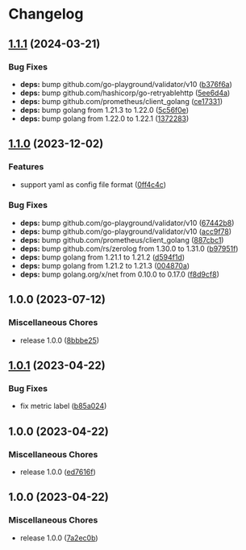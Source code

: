 # Changelog

## [1.1.1](https://github.com/soerenschneider/vault-unsealer/compare/v1.1.0...v1.1.1) (2024-03-21)


### Bug Fixes

* **deps:** bump github.com/go-playground/validator/v10 ([b376f6a](https://github.com/soerenschneider/vault-unsealer/commit/b376f6a953a65d6523076b108db81792a269ee8c))
* **deps:** bump github.com/hashicorp/go-retryablehttp ([5ee6d4a](https://github.com/soerenschneider/vault-unsealer/commit/5ee6d4a4f89b283cb5f231a8f585fb54334c6fb9))
* **deps:** bump github.com/prometheus/client_golang ([ce17331](https://github.com/soerenschneider/vault-unsealer/commit/ce17331213946f23cdd2b7d675c2b35fdff56837))
* **deps:** bump golang from 1.21.3 to 1.22.0 ([5c56f0e](https://github.com/soerenschneider/vault-unsealer/commit/5c56f0e50fcbcf307a5e7fef3198ce9d51095118))
* **deps:** bump golang from 1.22.0 to 1.22.1 ([1372283](https://github.com/soerenschneider/vault-unsealer/commit/1372283aaa89d2f3e68d099fc7a12530d8c63334))

## [1.1.0](https://github.com/soerenschneider/vault-unsealer/compare/v1.0.0...v1.1.0) (2023-12-02)


### Features

* support yaml as config file format ([0ff4c4c](https://github.com/soerenschneider/vault-unsealer/commit/0ff4c4cea88a2ec91842d0c944df5abddfb78bf2))


### Bug Fixes

* **deps:** bump github.com/go-playground/validator/v10 ([67442b8](https://github.com/soerenschneider/vault-unsealer/commit/67442b869c7833c4c30becc46580619850621a42))
* **deps:** bump github.com/go-playground/validator/v10 ([acc9f78](https://github.com/soerenschneider/vault-unsealer/commit/acc9f781038712213c2f57894ca54d5610bea676))
* **deps:** bump github.com/prometheus/client_golang ([887cbc1](https://github.com/soerenschneider/vault-unsealer/commit/887cbc12aa1b1670d77870d4abd8f2add11d654a))
* **deps:** bump github.com/rs/zerolog from 1.30.0 to 1.31.0 ([b97951f](https://github.com/soerenschneider/vault-unsealer/commit/b97951f081e3690978a7e7d00953a31609682174))
* **deps:** bump golang from 1.21.1 to 1.21.2 ([d594f1d](https://github.com/soerenschneider/vault-unsealer/commit/d594f1ddbf45c79c7b7119483ca43e22944d9ff7))
* **deps:** bump golang from 1.21.2 to 1.21.3 ([004870a](https://github.com/soerenschneider/vault-unsealer/commit/004870a6a13f0629e86bf0c07a03cfd80b3b4379))
* **deps:** bump golang.org/x/net from 0.10.0 to 0.17.0 ([f8d9cf8](https://github.com/soerenschneider/vault-unsealer/commit/f8d9cf8b663ac82507685065ee66d8d5e93eda20))

## 1.0.0 (2023-07-12)


### Miscellaneous Chores

* release 1.0.0 ([8bbbe25](https://github.com/soerenschneider/vault-unsealer/commit/8bbbe25ccc0b4eaae1f945caf2d0e1a99d371216))

## [1.0.1](https://github.com/soerenschneider/vault-unsealer/compare/v1.0.0...v1.0.1) (2023-04-22)


### Bug Fixes

* fix metric label ([b85a024](https://github.com/soerenschneider/vault-unsealer/commit/b85a02473c3ee905efdeade7fb729bf1de772ab9))

## 1.0.0 (2023-04-22)


### Miscellaneous Chores

* release 1.0.0 ([ed7616f](https://github.com/soerenschneider/vault-unsealer/commit/ed7616fa40c46f5db1f72805bc4771279bf34d6a))

## 1.0.0 (2023-04-22)


### Miscellaneous Chores

* release 1.0.0 ([7a2ec0b](https://github.com/soerenschneider/vault-unsealer/commit/7a2ec0b7be1b0e06d86f21354db22d87ee4d8dbb))
